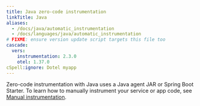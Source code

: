 ```yaml
---
title: Java zero-code instrumentation
linkTitle: Java
aliases:
  - /docs/java/automatic_instrumentation
  - /docs/languages/java/automatic_instrumentation
# FIXME: ensure version update script targets this file too
cascade:
  vers:
    instrumentation: 2.3.0
    otel: 1.37.0
cSpell:ignore: Dotel myapp
---
```


Zero-code instrumentation with Java uses a Java agent JAR or Spring Boot
Starter. To learn how to manually instrument your service or app code, see
[Manual instrumentation](/docs/languages/java/instrumentation/).
